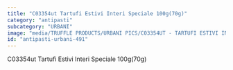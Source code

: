 ```yaml
---
title: "C03354ut Tartufi Estivi Interi Speciale 100g(70g)"
category: "antipasti"
subcategory: "URBANI"
image: "media/TRUFFLE PRODUCTS/URBANI PICS/C03354UT - TARTUFI ESTIVI INTERI SPECIALE 100g(70g).jpg"
id: "antipasti-urbani-491"
---
```


C03354ut Tartufi Estivi Interi Speciale 100g(70g)
